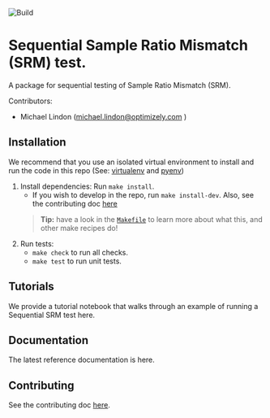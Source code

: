 ![Build](https://github.com/optimizely/ssrm/workflows/Build/badge.svg?branch=master)

# Sequential Sample Ratio Mismatch (SRM) test.
A package for sequential testing of Sample Ratio Mismatch (SRM).

Contributors:
- Michael Lindon (michael.lindon@optimizely.com )

## Installation
We recommend that you use an isolated virtual environment to install and run the code in this repo (See: [virtualenv](https://pypi.org/project/virtualenv/) and [pyenv](https://github.com/pyenv/pyenv))

1. Install dependencies: Run `make install`.
    - If you wish to develop in the repo, run `make
    install-dev`.  Also, see the contributing doc [here](/CONTRIBUTING.md)
    > **Tip:** have a look in the [`Makefile`](/Makefile) to learn more about what this, and other make recipes do!
1. Run tests:
    -   `make check` to run all checks.
    -   `make test` to run unit tests.


## Tutorials
We provide a tutorial notebook that walks through an example of running a Sequential SRM test here.

## Documentation
The latest reference documentation is here.

## Contributing
See the contributing doc [here](/CONTRIBUTING.md).
